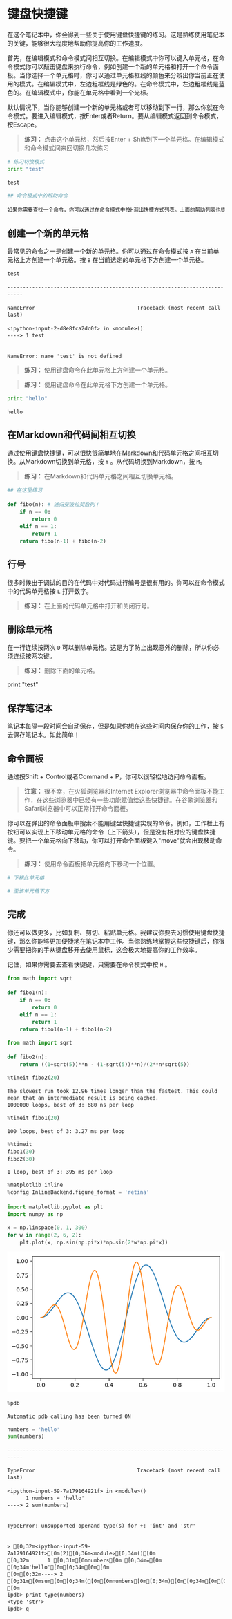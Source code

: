 
# 键盘快捷键

在这个笔记本中，你会得到一些关于使用键盘快捷键的练习。这是熟练使用笔记本的关键，能够很大程度地帮助你提高你的工作速度。

首先，在编辑模式和命令模式间相互切换。在编辑模式中你可以键入单元格，在命令模式你可以敲击键盘来执行命令，例如创建一个新的单元格和打开一个命令面板。当你选择一个单元格时，你可以通过单元格框线的颜色来分辨出你当前正在使用的模式。在编辑模式中，左边粗框线是绿色的。在命令模式中，左边粗框线是蓝色的。在编辑模式中，你能在单元格中看到一个光标。

默认情况下，当你能够创建一个新的单元格或者可以移动到下一行，那么你就在命令模式。要进入编辑模式，按Enter或者Return。要从编辑模式返回到命令模式，按Escape。

> **练习：** 点击这个单元格，然后按Enter + Shift到下一个单元格。在编辑模式和命令模式间来回切换几次练习


```python
# 练习切换模式
print "test"
```

    test



```python
## 命令模式中的帮助命令

如果你需要查找一个命令，你可以通过在命令模式中按H调出快捷方式列表。上面的帮助列表也提供了键盘快捷键。你可以去试试。
```

## 创建一个新的单元格

最常见的命令之一是创建一个新的单元格。你可以通过在命令模式按 `A` 在当前单元格上方创建一个单元格。按 `B` 在当前选定的单元格下方创建一个单元格。


```python
test
```


    ---------------------------------------------------------------------------

    NameError                                 Traceback (most recent call last)

    <ipython-input-2-d8e8fca2dc0f> in <module>()
    ----> 1 test
    

    NameError: name 'test' is not defined


> **练习：** 使用键盘命令在此单元格上方创建一个单元格。

> **练习：** 使用键盘命令在此单元格下方创建一个单元格。


```python
print "hello"
```

    hello


## 在Markdown和代码间相互切换

通过使用键盘快捷键，可以很快很简单地在Markdown和代码单元格之间相互切换。从Markdown切换到单元格，按 `Y` 。从代码切换到Markdown，按 `M`。

> **练习：** 在Markdown和代码单元格之间相互切换单元格。


```python
## 在这里练习

def fibo(n): # 递归斐波拉契数列！
    if n == 0:
        return 0
    elif n == 1:
        return 1
    return fibo(n-1) + fibo(n-2)
```

## 行号

很多时候出于调试的目的在代码中对代码进行编号是很有用的。你可以在命令模式中的代码单元格按 `L` 打开数字。

> **练习：** 在上面的代码单元格中打开和关闭行号。

## 删除单元格

在一行连续按两次 `D` 可以删除单元格。这是为了防止出现意外的删除，所以你必须连续按两次键。

> **练习：** 删除下面的单元格。

print "test"

## 保存笔记本

笔记本每隔一段时间会自动保存，但是如果你想在这些时间内保存你的工作，按 `S` 去保存笔记本。如此简单！

## 命令面板

通过按Shift + Control或者Command + P，你可以很轻松地访问命令面板。

> **注意：** 很不幸，在火狐浏览器和Internet Explorer浏览器中命令面板不能工作，在这些浏览器中已经有一些功能赋值给这些快捷键。在谷歌浏览器和Safari浏览器中可以正常打开命令面板。


你可以在弹出的命令面板中搜索不能用键盘快捷键实现的命令。例如，工作栏上有按钮可以实现上下移动单元格的命令（上下箭头），但是没有相对应的键盘快捷键。要把一个单元格向下移动，你可以打开命令面板键入"move"就会出现移动命令。

> **练习：** 使用命令面板把单元格向下移动一个位置。


```python
# 下移此单元格
```


```python
# 至该单元格下方
```

## 完成

你还可以做更多，比如复制、剪切、粘贴单元格。我建议你要去习惯使用键盘快捷键，那么你能够更加便捷地在笔记本中工作。当你熟练地掌握这些快捷键后，你很少需要把你的手从键盘移开去使用鼠标，这会极大地提高你的工作效率。

记住，如果你需要去查看快键键，只需要在命令模式中按 `H` 。


```python
from math import sqrt

def fibo1(n):
    if n == 0:
        return 0
    elif n == 1:
        return 1
    return fibo1(n-1) + fibo1(n-2)
```


```python
from math import sqrt

def fibo2(n):
    return ((1+sqrt(5))**n - (1-sqrt(5))**n)/(2**n*sqrt(5))
```


```python
%timeit fibo2(20)
```

    The slowest run took 12.96 times longer than the fastest. This could mean that an intermediate result is being cached.
    1000000 loops, best of 3: 680 ns per loop



```python
%timeit fibo1(20)
```

    100 loops, best of 3: 3.27 ms per loop



```python
%%timeit 
fibo1(30)
fibo2(30)
```

    1 loop, best of 3: 395 ms per loop



```python
%matplotlib inline
%config InlineBackend.figure_format = 'retina'

import matplotlib.pyplot as plt
import numpy as np
```


```python
x = np.linspace(0, 1, 300)
for w in range(2, 6, 2):
    plt.plot(x, np.sin(np.pi*x)*np.sin(2*w*np.pi*x))
```


![png](keyboard-shortcuts-cn_files/keyboard-shortcuts-cn_24_0.png)



```python
%pdb
```

    Automatic pdb calling has been turned ON



```python
numbers = 'hello'
sum(numbers)
```


    ---------------------------------------------------------------------------

    TypeError                                 Traceback (most recent call last)

    <ipython-input-59-7a179164921f> in <module>()
          1 numbers = 'hello'
    ----> 2 sum(numbers)
    

    TypeError: unsupported operand type(s) for +: 'int' and 'str'


    > [0;32m<ipython-input-59-7a179164921f>[0m(2)[0;36m<module>[0;34m()[0m
    [0;32m      1 [0;31m[0mnumbers[0m [0;34m=[0m [0;34m'hello'[0m[0;34m[0m[0m
    [0m[0;32m----> 2 [0;31m[0msum[0m[0;34m([0m[0mnumbers[0m[0;34m)[0m[0;34m[0m[0m
    [0m
    ipdb> print type(numbers)
    <type 'str'>
    ipdb> q



```python

```
